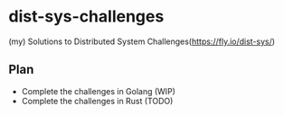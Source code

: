 # dist-sys-challenges
(my) Solutions to Distributed System Challenges(https://fly.io/dist-sys/)


## Plan
- Complete the challenges in Golang (WIP)
- Complete the challenges in Rust (TODO)
